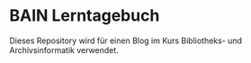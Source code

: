 # BAIN Lerntagebuch

Dieses Repository wird für einen Blog im Kurs Bibliotheks- und Archivsinformatik verwendet.

